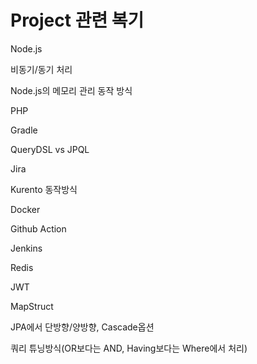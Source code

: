 # Project 관련 복기

Node.js

비동기/동기 처리

Node.js의 메모리 관리 동작 방식

PHP

Gradle

QueryDSL vs JPQL

Jira

Kurento 동작방식

Docker

Github Action

Jenkins

Redis

JWT

MapStruct

JPA에서 단방향/양방향, Cascade옵션

쿼리 튜닝방식(OR보다는 AND, Having보다는 Where에서 처리)